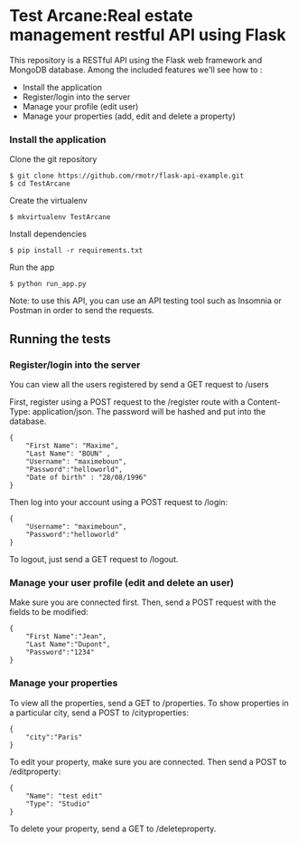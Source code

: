 # Test Arcane:Real estate management restful API using Flask

This repository is a RESTful API using the Flask web framework and MongoDB database. Among the included features we'll see how to :
- Install the application
- Register/login into the server
- Manage your profile (edit user)
- Manage your properties (add, edit and delete a property)




### Install the application

Clone the git repository

```
$ git clone https://github.com/rmotr/flask-api-example.git
$ cd TestArcane
```

Create the virtualenv

```
$ mkvirtualenv TestArcane
```

Install dependencies
```
$ pip install -r requirements.txt
```

Run the app
```
$ python run_app.py
```

Note: to use this API, you can use an API testing tool such as Insomnia or Postman in order to send the requests.

## Running the tests


### Register/login into the server
You can view all the users registered by send a GET request to /users

First, register using a POST request to the /register route with a Content-Type: application/json. The password will be hashed and put into the database.
```
{
	"First Name": "Maxime",
	"Last Name": "BOUN" ,
	"Username": "maximeboun",
	"Password":"helloworld",
	"Date of birth" : "28/08/1996"
}

```

Then log into your account using a POST request to /login:

```
{
	"Username": "maximeboun",
	"Password":"helloworld"
}
```

To logout, just send a GET request to /logout. 



### Manage your user profile (edit and delete an user)

Make sure you are connected first. Then, send a POST request with the fields to be modified:

```
{
	"First Name":"Jean",
	"Last Name":"Dupont",
	"Password":"1234"
}
```

###  Manage your properties

To view all the properties, send a GET to /properties. To show properties in a particular city, send a POST to /cityproperties:

```
{
	"city":"Paris"
}
```

To edit your property, make sure you are connected. Then send a POST to /editproperty: 

```
{
	"Name": "test edit"
	"Type": "Studio"
}
```
To delete your property, send a GET to /deleteproperty.



